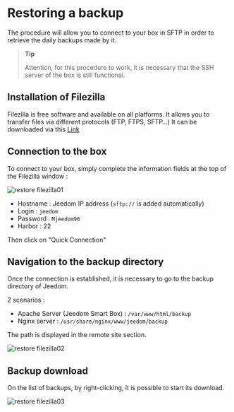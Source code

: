 # Restoring a backup

The procedure will allow you to connect to your box in SFTP in order to retrieve the daily backups made by it.

> **Tip**
>
> Attention, for this procedure to work, it is necessary that the SSH server of the box is still functional.

## Installation of Filezilla

Filezilla is free software and available on all platforms. It allows you to transfer files via different protocols (FTP, FTPS, SFTP…) It can be downloaded via this [Link](https://filezilla-project.org/download.php?type=client)

## Connection to the box

To connect to your box, simply complete the information fields at the top of the Filezilla window :

![restore filezilla01](images/restore-filezilla01.jpg)

-   Hostname : Jeedom IP address (``sftp://`` is added automatically)
-   Login : ``jeedom``
-   Password : ``Mjeedom96``
-   Harbor : 22

Then click on "Quick Connection"

## Navigation to the backup directory

Once the connection is established, it is necessary to go to the backup directory of Jeedom.

2 scenarios :

-   Apache Server (Jeedom Smart Box) : ``/var/www/html/backup``
-   Nginx server :  ``/usr/share/nginx/www/jeedom/backup``

The path is displayed in the remote site section.

![restore filezilla02](images/restore-filezilla02.jpg)

## Backup download

On the list of backups, by right-clicking, it is possible to start its download.

![restore filezilla03](images/restore-filezilla03.jpg)
